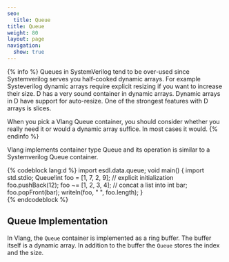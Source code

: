 ```yaml
---
seo:
  title: Queue
title: Queue
weight: 80
layout: page
navigation:
  show: true
---
```

{% info %}
Queues in SystemVerilog tend to be over-used since Systemverilog serves you half-cooked dynamic arrays. For example Systeverilog dynamic arrays require explicit resizing if you want to increase their size. D has a very sound container in dynamic arrays. Dynamic arrays in D have support for auto-resize. One of the strongest features with D arrays is slices.

When you pick a Vlang Queue container, you should consider whether you really need it or would a dynamic array suffice. In most cases it would.
{% endinfo %}

Vlang implements container type Queue and its operation is similar to a Systemverilog Queue container.

{% codeblock lang:d %}
import esdl.data.queue;
void main() {
  import std.stdio;
  Queue!int foo = [1, 7, 2, 9];	// explicit initialization
  foo.pushBack(12);
  foo ~= [1, 2, 3, 4];		// concat a list into
  int bar;
  foo.popFront(bar);
  writeln(foo, " ", foo.length);
}	
{% endcodeblock %}

## Queue Implementation

In Vlang, the `Queue` container is implemented as a ring buffer. The buffer itself is a dynamic array. In addition to the buffer the `Queue` stores the index and the size.
